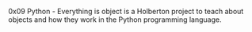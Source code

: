 0x09 Python - Everything is object is a Holberton project to teach about objects and how they work in the Python programming language.
